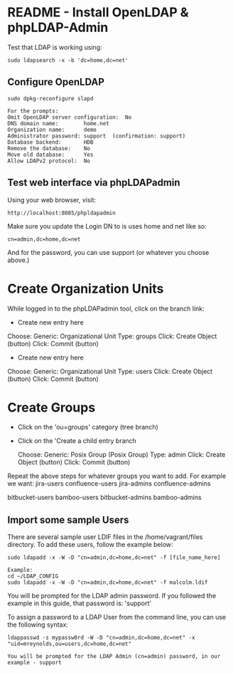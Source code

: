 # README - Install OpenLDAP & phpLDAP-Admin

Test that LDAP is working using:

```
sudo ldapsearch -x -b 'dc=home,dc=net'
```

## Configure OpenLDAP

```
sudo dpkg-reconfigure slapd

For the prompts:
Omit OpenLDAP server configuration:  No
DNS domain name:        home.net
Organization name:      demo
Administrator password: support  (confirmation: support)
Database backend:       HDB
Remove the database:    No
Move old database:      Yes
Allow LDAPv2 protocol:  No
```


## Test web interface via phpLDAPadmin

Using your web browser, visit:

```
http://localhost:8085/phpldapadmin
```

Make sure you update the Login DN to is uses home and net like so:

```
cn=admin,dc=home,dc=net
```

And for the password, you can use support (or whatever you choose above.)


# Create Organization Units
While logged in to the phpLDAPadmin tool, click on the branch link:

 - Create new entry here

  Choose:  Generic: Organizational Unit
  Type:    groups
  Click:   Create Object (button)
  Click:   Commit (button)


 - Create new entry here

  Choose:  Generic: Organizational Unit
  Type:    users
  Click:   Create Object (button)
  Click:   Commit (button)


# Create Groups

 - Click on the 'ou=groups' category (tree branch)

 - Click on the 'Create a child entry branch

    Choose:  Generic: Posix Group (Posix Group)
    Type:    admin
    Click:   Create Object (button)
    Click:   Commit (button)

Repeat the above steps for whatever groups you want to add.  For example we want:
  jira-users
  confluence-users
  jira-admins
  confluence-admins

  bitbucket-users
  bamboo-users
  bitbucket-admins
  bamboo-admins



## Import some sample Users

There are several sample user LDIF files in the /home/vagrant/files directory.
To add these users, follow the example below:

```
sudo ldapadd -x -W -D "cn=admin,dc=home,dc=net" -f [file_name_here]

Example:
cd ~/LDAP_CONFIG
sudo ldapadd -x -W -D "cn=admin,dc=home,dc=net" -f malcolm.ldif 
```

You will be prompted for the LDAP admin password.  If you followed the example
in this guide, that password is:  'support'

To assign a password to a LDAP User from the command line, you can use the 
following syntax:

```
ldappasswd -s mypassw0rd -W -D "cn=admin,dc=home,dc=net" -x "uid=mreynolds,ou=users,dc=home,dc=net"

You will be prompted for the LDAP Admin (cn=admin) password, in our example - support
```

